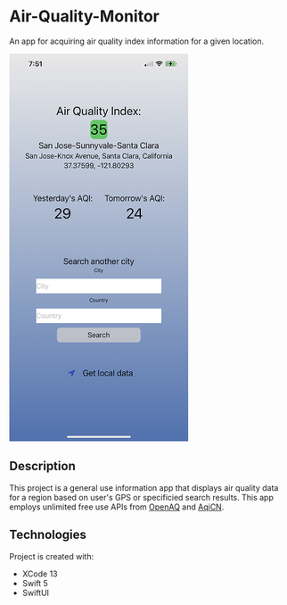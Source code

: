 # Air-Quality-Monitor
An app for acquiring air quality index information for a given location.

![alt text](https://github.com/jeffreydthompson/Air-Quality-Monitor/blob/main/screenshot.25x.png)

## Description
This project is a general use information app that displays air quality data for a region based on user's GPS or specificied search results.  This app employs unlimited free use APIs from [OpenAQ](https://openaq.org/) and [AqiCN](https://aqicn.org/).
  
## Technologies
Project is created with:
* XCode 13
* Swift 5
* SwiftUI
